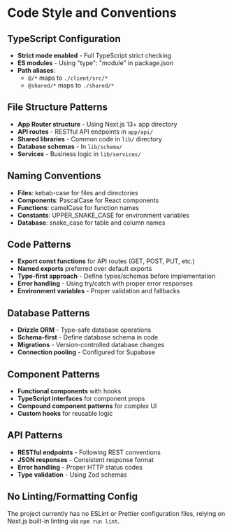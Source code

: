 # Code Style and Conventions

## TypeScript Configuration
- **Strict mode enabled** - Full TypeScript strict checking
- **ES modules** - Using "type": "module" in package.json
- **Path aliases**: 
  - `@/*` maps to `./client/src/*`
  - `@shared/*` maps to `./shared/*`

## File Structure Patterns
- **App Router structure** - Using Next.js 13+ app directory
- **API routes** - RESTful API endpoints in `app/api/`
- **Shared libraries** - Common code in `lib/` directory
- **Database schemas** - In `lib/schema/`
- **Services** - Business logic in `lib/services/`

## Naming Conventions
- **Files**: kebab-case for files and directories
- **Components**: PascalCase for React components
- **Functions**: camelCase for function names
- **Constants**: UPPER_SNAKE_CASE for environment variables
- **Database**: snake_case for table and column names

## Code Patterns
- **Export const functions** for API routes (GET, POST, PUT, etc.)
- **Named exports** preferred over default exports
- **Type-first approach** - Define types/schemas before implementation
- **Error handling** - Using try/catch with proper error responses
- **Environment variables** - Proper validation and fallbacks

## Database Patterns
- **Drizzle ORM** - Type-safe database operations
- **Schema-first** - Define database schema in code
- **Migrations** - Version-controlled database changes
- **Connection pooling** - Configured for Supabase

## Component Patterns
- **Functional components** with hooks
- **TypeScript interfaces** for component props
- **Compound component patterns** for complex UI
- **Custom hooks** for reusable logic

## API Patterns
- **RESTful endpoints** - Following REST conventions
- **JSON responses** - Consistent response format
- **Error handling** - Proper HTTP status codes
- **Type validation** - Using Zod schemas

## No Linting/Formatting Config
The project currently has no ESLint or Prettier configuration files, relying on Next.js built-in linting via `npm run lint`.